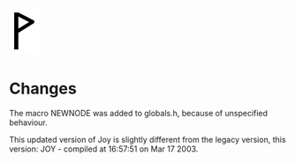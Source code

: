  ![](Wynn.PNG)
==============

Changes
=======

The macro NEWNODE was added to globals.h, because of unspecified behaviour.

This updated version of Joy is slightly different from the legacy version,
this version: JOY  -  compiled at 16:57:51 on Mar 17 2003.
